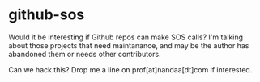 github-sos
==========

Would it be interesting if Github repos can make SOS calls? I'm talking about those projects that need maintanance, and may be the author has abandoned them or needs other contributors.

Can we hack this? Drop me a line on prof[at]nandaa[dt]com if interested.
